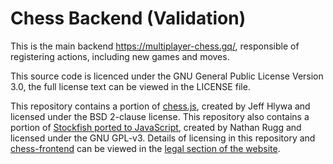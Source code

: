 # Chess Backend (Validation)
This is the main backend https://multiplayer-chess.gq/, responsible of registering actions, including new games and moves.

This source code is licenced under the GNU General Public License Version 3.0, the full license text can be viewed in the LICENSE file.

This repository contains a portion of [chess.js](https://github.com/jhlywa/chess.js), created by Jeff Hlywa and licensed under the BSD 2-clause license. This repository also contains a portion of [Stockfish ported to JavaScript](https://github.com/nmrugg/stockfish.js), created by Nathan Rugg and licensed under the GNU GPL-v3.
Details of licensing in this repository and [chess-frontend](https://github.com/DanielMiao1/chess-frontend) can be viewed in the [legal section of the website](https://multiplayer-chess.gq/legal.html).
